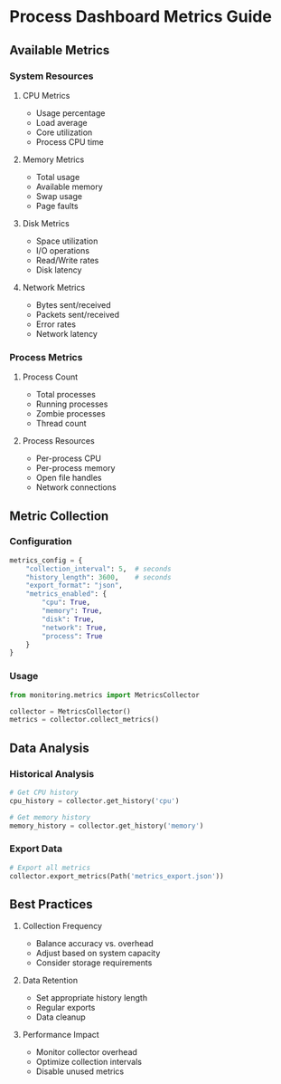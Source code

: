 # Process Dashboard Metrics Guide

## Available Metrics

### System Resources

1. CPU Metrics
   - Usage percentage
   - Load average
   - Core utilization
   - Process CPU time

2. Memory Metrics
   - Total usage
   - Available memory
   - Swap usage
   - Page faults

3. Disk Metrics
   - Space utilization
   - I/O operations
   - Read/Write rates
   - Disk latency

4. Network Metrics
   - Bytes sent/received
   - Packets sent/received
   - Error rates
   - Network latency

### Process Metrics

1. Process Count
   - Total processes
   - Running processes
   - Zombie processes
   - Thread count

2. Process Resources
   - Per-process CPU
   - Per-process memory
   - Open file handles
   - Network connections

## Metric Collection

### Configuration

```python
metrics_config = {
    "collection_interval": 5,  # seconds
    "history_length": 3600,    # seconds
    "export_format": "json",
    "metrics_enabled": {
        "cpu": True,
        "memory": True,
        "disk": True,
        "network": True,
        "process": True
    }
}
```

### Usage

```python
from monitoring.metrics import MetricsCollector

collector = MetricsCollector()
metrics = collector.collect_metrics()
```

## Data Analysis

### Historical Analysis

```python
# Get CPU history
cpu_history = collector.get_history('cpu')

# Get memory history
memory_history = collector.get_history('memory')
```

### Export Data

```python
# Export all metrics
collector.export_metrics(Path('metrics_export.json'))
```

## Best Practices

1. Collection Frequency
   - Balance accuracy vs. overhead
   - Adjust based on system capacity
   - Consider storage requirements

2. Data Retention
   - Set appropriate history length
   - Regular exports
   - Data cleanup

3. Performance Impact
   - Monitor collector overhead
   - Optimize collection intervals
   - Disable unused metrics


